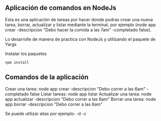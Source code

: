 ## Aplicación de comandos en NodeJs

Esta es una aplicación de tareas por hacer donde podras crear una nueva tarea, borrar, actualizar y listar mediante la terminal, por ejemplo (node app crear -descripcion "Debo hacer la comida a las 7am" -completado false).

Lo desarrolle de manera de practica con NodeJs y utilizando el paquete de Yargs

Instalar los paquetes 
```
npm install
```
## Comandos de la aplicación

Crear una tarea: node app crear -descripcion "Debo correr a las 6am" -completado false
Listar tareas: node app listar
Actualizar una tarea: node app actualizar -descripcion "Debo correr a las 6am" 
Borrar una tarea: node app borrar -descripcion "Debo correr a las 6am"

Se puede utilizar alias por ejemplo: -d -c 